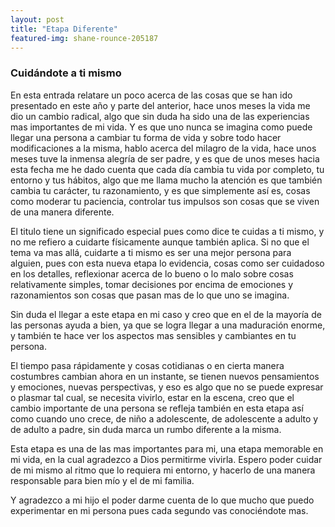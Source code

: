```yaml
---
layout: post
title: "Etapa Diferente"
featured-img: shane-rounce-205187
---
```


### Cuidándote a ti mismo

 En esta entrada relatare un poco acerca de las cosas que se han ido  presentado en este año y parte del anterior, hace unos meses la vida me  dio un cambio radical, algo que sin duda ha sido una de las experiencias mas importantes de mi vida. Y es que uno nunca se imagina como puede  llegar una persona a cambiar tu forma de vida y sobre todo hacer  modificaciones a la misma, hablo acerca del milagro de la vida, hace  unos meses tuve la inmensa alegría de ser padre, y es que  de unos meses hacia esta fecha me he dado cuenta que cada día cambia tu vida por  completo, tu entorno y tus hábitos, algo que me llama mucho la atención  es que también cambia tu carácter, tu razonamiento, y es que simplemente así es, cosas como moderar tu paciencia, controlar tus impulsos son  cosas que se viven de una manera diferente.

 El titulo tiene un significado especial pues como dice te cuidas a ti  mismo, y no me refiero a cuidarte físicamente aunque también aplica. Si  no que el tema va mas allá, cuidarte a ti mismo es ser una mejor persona para alguien, pues con esta nueva etapa lo evidencia, cosas como ser  cuidadoso en los detalles, reflexionar acerca de lo bueno o lo malo  sobre cosas relativamente simples, tomar decisiones por encima de  emociones y razonamientos son cosas que pasan mas de lo que uno se  imagina.

Sin duda el llegar a este etapa en mi caso y creo que en el de la mayoría de las personas ayuda a bien, ya que se logra   llegar a una maduración enorme, y también te hace ver los aspectos mas  sensibles y cambiantes en tu persona. 

El tiempo pasa rápidamente y cosas cotidianas o en  cierta manera costumbres cambian ahora en un instante, se tienen nuevos  pensamientos y emociones, nuevas perspectivas, y eso es algo que no se  puede expresar o plasmar tal cual, se necesita vivirlo, estar en la  escena, creo que el cambio importante de una persona se refleja también  en esta etapa así como cuando uno  crece, de niño a adolescente, de  adolescente a adulto y de adulto a padre, sin duda marca un rumbo  diferente a la misma.

Esta etapa es una de las mas importantes para mi,   una etapa memorable en mi vida, en la cual agradezco a Dios permitirme  vivirla. Espero poder cuidar de mi mismo al ritmo que lo requiera mi  entorno, y hacerlo de una manera responsable para bien mío y el de mi  familia.

Y agradezco a mi hijo el poder darme cuenta de lo que mucho que puedo experimentar en mi persona pues cada segundo vas  conociéndote  mas.